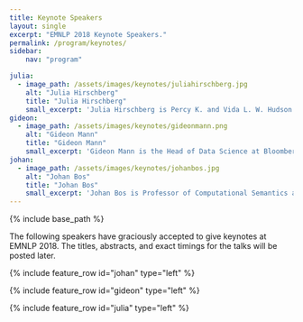 ```yaml
---
title: Keynote Speakers
layout: single
excerpt: "EMNLP 2018 Keynote Speakers."
permalink: /program/keynotes/
sidebar: 
    nav: "program"

julia:
  - image_path: /assets/images/keynotes/juliahirschberg.jpg
    alt: "Julia Hirschberg"
    title: "Julia Hirschberg"
    small_excerpt: 'Julia Hirschberg is Percy K. and Vida L. W. Hudson Professor and Chair of Computer Science at [Columbia University](http://www.cs.columbia.edu/~julia/). She previously worked at Bell Laboratories and AT&T Labs where she created the HCI Research Department.  She served on the Association for Computational Linguistics executive board (1993-2003), the International Speech Communication Association board (1999-2007; 2005-7 as president), the International Conference on Spoken Language Processing board (1996--), the NAACL executive board (2012-15), the CRA Executive Board (2013-14), and the AAAI Council (2012-15).  She has been editor of Computational Linguistics and Speech Communication, is a fellow of AAAI, ISCA, ACL, ACM, and IEEE, and a member of the National Academy of Engineering.  She received the IEEE James L. Flanagan Speech and Audio Processing Award and the ISCA Medal for Scientific Achievement. She currently serves on the IEEE Speech and Language Processing Technical Committee, is co-chair of the CRA-W Board, and has worked for diversity for many years at AT&T and Columbia.  She works on spoken language processing and NLP, studying text-to-speech synthesis, spoken dialogue systems, entrainment in conversation, detection of deceptive and emotional speech, hedging behavior, and linguistic code-switching (language mixing).'
gideon:
  - image_path: /assets/images/keynotes/gideonmann.png
    alt: "Gideon Mann"
    title: "Gideon Mann"
    small_excerpt: 'Gideon Mann is the Head of Data Science at Bloomberg L.P., where he guides the strategic direction for machine learning, natural language processing (NLP) and search across the company.  He is part of the leadership team for the Office of the CTO. He served as a founding member of both the [Data for Good Exchange](https://www.bloomberg.com/company/d4gx/) (D4GX), an annual conference on data science applications for social good, and the [Shift Commission on Work, Workers and Technology](https://shiftcommission.work). He has also been active in academic research in fact extraction, weakly-supervised learning, and distributed optimization. Recently, he has also been interested in applications of machine learning to problems in software engineering. From 2007 to 2014, he worked at Google Research in New York City, and his team built core machine learning libraries, released the Google Prediction API, and developed [Colaboratory](http://colab.research.google.com). Mann graduated Brown University in 1999 and received a Ph.D. from The Johns Hopkins University in 2006.'
johan:
  - image_path: /assets/images/keynotes/johanbos.jpg
    alt: "Johan Bos"
    title: "Johan Bos"
    small_excerpt: 'Johan Bos is Professor of Computational Semantics at the University of Groningen (Netherlands). He received his doctorate from the Computational Linguistics Department at the University of the Saarland (Germany) and held post-doc positions at the University of Edinburgh (UK) and the La Sapienza University in Rome (Italy). In 2010, he moved to his current position in Groningen, leading the computational semantics group. Bos is the developer of Boxer, a state-of-the-art wide-coverage semantic parser for English, initiator of the [Groningen Meaning Bank](http://gmb.let.rug.nl), a large semantically-annotated corpus of texts, and inventor of Wordrobe, a game with a purpose for semantic annotation. Bos received a $1.5-million Vici grant from NWO (Netherlands Organisation for Scientific Research) in 2015 to investigate the role of meaning in human and machine translation. A concrete outcome of this project is the [Parallel Meaning Bank](http://pmb.let.rug.nl) containing detailed meaning representations for English, German, Dutch and Italian sentences.'
---
```

{% include base_path %}

The following speakers have graciously accepted to give keynotes at EMNLP 2018. The titles, abstracts, and exact timings for the talks will be posted later.

{% include feature_row id="johan" type="left" %}

{% include feature_row id="gideon" type="left" %}

{% include feature_row id="julia" type="left" %}

